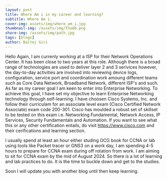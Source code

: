 ```yaml
---
layout: post
title: Where Am i in my career and learning?
subtitle: Where Am i.
cover-img: assets/img/where_am_i.jpg
thumbnail-img: /assets/img/thumb.png
share-img: /assets/img/path.jpg
tags: [blogs]
author: Baltej Giri
---
```


Hello Again, I am currenly working at a ISP for their Network Operations Center. It has been close to two years at this role. Although there is a broad range of technologies are used to deliver layer 2 and 3 serivices however, the day-to-day activities are involved into reviewing device logs, configuration, service port and coordination work amoung different teams such as Core Data Network, Broadband Network, different ISP's and such. As far as my career goal I am keen to enter into Enterprise Networking. To achieve this goal, I have set my objective to learn Enterprise Networking technology through self-learning. I have choosen Cisco Systems, Inc. and follow their curriculam for an associate level exam (Cisco Certified Network Associate) exam code 200-301. Cisco has moulded a robust set of skillset to be tested on this exam i.e. Networking Fundamental, Network Access, IP Services, Security Fundamentals and Automation. If you want to see what this or any other certification entails, do visit <https://www.cisco.com> and their cerifications and learning section.

I usually spend at least an hour either studing OCG book for CCNA or lab using tools like Packet tracer or GNS3 on a work day, I am spending 4-5 hours to prepare for CCNA exam during off rotation from work. I am aiming to sit for CCNA exam by the mid of August 2024. So there is a lot of learning and lab practices to do. It is the time to buckle down and get to the studies.

Soon I will update you with another blog until then keep learning.